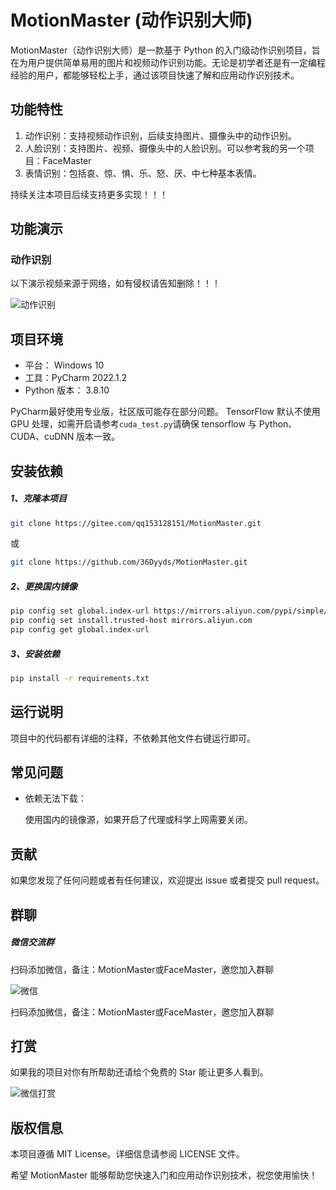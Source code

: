 # MotionMaster (动作识别大师)

MotionMaster（动作识别大师）是一款基于 Python 的入门级动作识别项目，旨在为用户提供简单易用的图片和视频动作识别功能。无论是初学者还是有一定编程经验的用户，都能够轻松上手，通过该项目快速了解和应用动作识别技术。

## 功能特性

1. 动作识别：支持视频动作识别，后续支持图片、摄像头中的动作识别。
2. 人脸识别：支持图片、视频、摄像头中的人脸识别。可以参考我的另一个项目：FaceMaster
3. 表情识别：包括哀、惊、惧、乐、怒、厌、中七种基本表情。

持续关注本项目后续支持更多实现！！！

## 功能演示

### 动作识别

以下演示视频来源于网络，如有侵权请告知删除！！！

![动作识别](https://gitee.com/qq153128151/MotionMaster/blob/master/output/test/test_zip.jpg)

## 项目环境

- 平台： Windows 10
- 工具：PyCharm 2022.1.2
- Python 版本： 3.8.10

PyCharm最好使用专业版，社区版可能存在部分问题。
TensorFlow 默认不使用 GPU 处理，如需开启请参考`cuda_test.py`请确保 tensorflow 与 Python、CUDA、cuDNN 版本一致。

## 安装依赖

##### 1、克隆本项目

```bash
git clone https://gitee.com/qq153128151/MotionMaster.git
```

或

```bash
git clone https://github.com/36Dyyds/MotionMaster.git
```

##### 2、更换国内镜像

```bash
pip config set global.index-url https://mirrors.aliyun.com/pypi/simple/
pip config set install.trusted-host mirrors.aliyun.com
pip config get global.index-url
```

##### 3、安装依赖

```bash
pip install -r requirements.txt
```

## 运行说明

项目中的代码都有详细的注释，不依赖其他文件右键运行即可。

## 常见问题

- 依赖无法下载：

  使用国内的镜像源，如果开启了代理或科学上网需要关闭。

## 贡献

如果您发现了任何问题或者有任何建议，欢迎提出 issue 或者提交 pull request。

## 群聊

##### 微信交流群

扫码添加微信，备注：MotionMaster或FaceMaster，邀您加入群聊

![微信](https://gitee.com/qq153128151/FaceMaster/raw/master/images/wx.png)

扫码添加微信，备注：MotionMaster或FaceMaster，邀您加入群聊

## 打赏

如果我的项目对你有所帮助还请给个免费的 Star 能让更多人看到。

![微信打赏](https://gitee.com/qq153128151/FaceMaster/raw/master/images/reward.png)

## 版权信息

本项目遵循 MIT License。详细信息请参阅 LICENSE 文件。

希望 MotionMaster 能够帮助您快速入门和应用动作识别技术，祝您使用愉快！